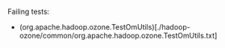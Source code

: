 Failing tests: 

 * (org.apache.hadoop.ozone.TestOmUtils)[./hadoop-ozone/common/org.apache.hadoop.ozone.TestOmUtils.txt]



